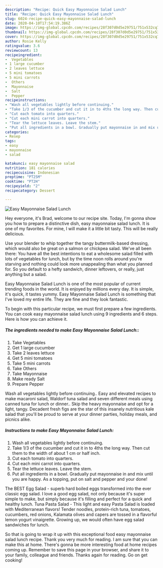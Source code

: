 ```yaml
---
description: "Recipe: Quick Easy Mayonnaise Salad Lunch"
title: "Recipe: Quick Easy Mayonnaise Salad Lunch"
slug: 6024-recipe-quick-easy-mayonnaise-salad-lunch
date: 2020-04-10T17:54:19.386Z
image: https://img-global.cpcdn.com/recipes/28f307d0d5e29751/751x532cq70/easy-mayonnaise-salad-lunch-recipe-main-photo.jpg
thumbnail: https://img-global.cpcdn.com/recipes/28f307d0d5e29751/751x532cq70/easy-mayonnaise-salad-lunch-recipe-main-photo.jpg
cover: https://img-global.cpcdn.com/recipes/28f307d0d5e29751/751x532cq70/easy-mayonnaise-salad-lunch-recipe-main-photo.jpg
author: Rosie Kelly
ratingvalue: 3.6
reviewcount: 13
recipeingredient:
-  Vegetables
- 1 large cucumber
- 2 leaves lettuce
- 5 mini tomatoes
- 5 mini carrots
-  Others
-  Mayonnaise
-  Salt
-  Pepper
recipeinstructions:
- "Wash all vegetables lightly before continuing."
- "Take 1/3 of the cucumber and cut it in to 4ths the long way. Then cut them to the width of about 1 cm or half inch."
- "Cut each tomato into quarters."
- "Cut each mini carrot into quarters."
- "Tear the lettuce leaves. Leave the stem."
- "Put all ingredients in a bowl. Gradually put mayonnaise in and mix until you are happy. As a topping, put on salt and pepper and your done!"
categories:
- Resep
tags:
- easy
- mayonnaise
- salad

katakunci: easy mayonnaise salad
nutrition: 181 calories
recipecuisine: Indonesian
preptime: "PT25M"
cooktime: "PT2H"
recipeyield: "2"
recipecategory: Dessert

---
```



![Easy Mayonnaise Salad Lunch](https://img-global.cpcdn.com/recipes/28f307d0d5e29751/751x532cq70/easy-mayonnaise-salad-lunch-recipe-main-photo.jpg)

Hey everyone, it's Brad, welcome to our recipe site. Today, I'm gonna show you how to prepare a distinctive dish, easy mayonnaise salad lunch. It is one of my favorites. For mine, I will make it a little bit tasty. This will be really delicious.

Use your blender to whip together the tangy buttermilk-based dressing, which would also be great on a salmon or chickpea salad. We&#39;ve all been there: You have all the best intentions to eat a wholesome salad filled with lots of vegetables for lunch, but by the time noon rolls around you&#39;re starving and nothing could look more unappealing than what you planned for. So you default to a hefty sandwich, dinner leftovers, or really, just anything but a salad.

Easy Mayonnaise Salad Lunch is one of the most popular of current trending foods in the world. It is enjoyed by millions every day. It is simple, it's quick, it tastes yummy. Easy Mayonnaise Salad Lunch is something that I've loved my entire life. They are fine and they look fantastic.


To begin with this particular recipe, we must first prepare a few ingredients. You can cook easy mayonnaise salad lunch using 9 ingredients and 6 steps. Here is how you can achieve it.

##### The ingredients needed to make Easy Mayonnaise Salad Lunch::

1. Take  Vegetables
1. Get 1 large cucumber
1. Take 2 leaves lettuce
1. Get 5 mini tomatoes
1. Take 5 mini carrots
1. Take  Others
1. Take  Mayonnaise
1. Make ready  Salt
1. Prepare  Pepper


Wash all vegetables lightly before continuing.. Easy and elevated recipes to make macaroni salad, Waldorf tuna salad and seven different meals using canned tuna for lunch or dinner.. Skip the heavy mayonnaise and opt for a light, tangy. Decadent fresh figs are the star of this insanely nutritious kale salad that you&#39;ll be proud to serve at your dinner parties, holiday meals, and picnics alike. 

##### Instructions to make Easy Mayonnaise Salad Lunch:

1. Wash all vegetables lightly before continuing.
1. Take 1/3 of the cucumber and cut it in to 4ths the long way. Then cut them to the width of about 1 cm or half inch.
1. Cut each tomato into quarters.
1. Cut each mini carrot into quarters.
1. Tear the lettuce leaves. Leave the stem.
1. Put all ingredients in a bowl. Gradually put mayonnaise in and mix until you are happy. As a topping, put on salt and pepper and your done!


The BEST Egg Salad - superb hard boiled eggs transformed into the ever classic egg salad. I love a good egg salad, not only because it&#39;s super simple to make, but simply because it&#39;s filling and perfect for a quick and healthy lunch. Tuna Pasta Salad - This light and easy Pasta Salad is loaded with Mediterranean flavors! Tender noodles, protein-rich tuna, tomatoes, cucumbers, red onions, Kalamata olives and capers are tossed in a flavorful lemon yogurt vinaigrette. Growing up, we would often have egg salad sandwiches for lunch. 

So that is going to wrap it up with this exceptional food easy mayonnaise salad lunch recipe. Thank you very much for reading. I am sure that you can make this at home. There's gonna be more interesting food at home recipes coming up. Remember to save this page in your browser, and share it to your family, colleague and friends. Thanks again for reading. Go on get cooking!
